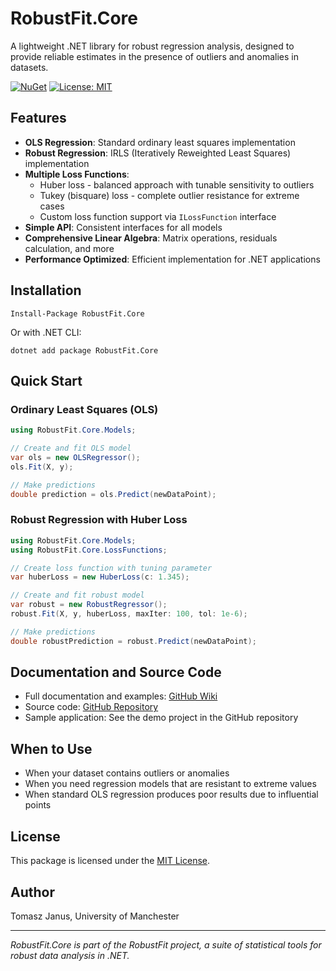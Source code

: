 # RobustFit.Core

A lightweight .NET library for robust regression analysis, designed to provide reliable estimates in the presence of outliers and anomalies in datasets.

[![NuGet](https://img.shields.io/nuget/v/RobustFit.Core.svg)](https://www.nuget.org/packages/RobustFit.Core/)
[![License: MIT](https://img.shields.io/badge/License-MIT-yellow.svg)](https://opensource.org/licenses/MIT)

## Features

- **OLS Regression**: Standard ordinary least squares implementation
- **Robust Regression**: IRLS (Iteratively Reweighted Least Squares) implementation
- **Multiple Loss Functions**:
  - Huber loss - balanced approach with tunable sensitivity to outliers
  - Tukey (bisquare) loss - complete outlier resistance for extreme cases
  - Custom loss function support via `ILossFunction` interface
- **Simple API**: Consistent interfaces for all models
- **Comprehensive Linear Algebra**: Matrix operations, residuals calculation, and more
- **Performance Optimized**: Efficient implementation for .NET applications

## Installation

```
Install-Package RobustFit.Core
```

Or with .NET CLI:

```
dotnet add package RobustFit.Core
```

## Quick Start

### Ordinary Least Squares (OLS)

```csharp
using RobustFit.Core.Models;

// Create and fit OLS model
var ols = new OLSRegressor();
ols.Fit(X, y);

// Make predictions
double prediction = ols.Predict(newDataPoint);
```

### Robust Regression with Huber Loss

```csharp
using RobustFit.Core.Models;
using RobustFit.Core.LossFunctions;

// Create loss function with tuning parameter
var huberLoss = new HuberLoss(c: 1.345);

// Create and fit robust model
var robust = new RobustRegressor();
robust.Fit(X, y, huberLoss, maxIter: 100, tol: 1e-6);

// Make predictions
double robustPrediction = robust.Predict(newDataPoint);
```

## Documentation and Source Code

- Full documentation and examples: [GitHub Wiki](https://github.com/tomjanus/RobustFit/wiki)
- Source code: [GitHub Repository](https://github.com/tomjanus/RobustFit)
- Sample application: See the demo project in the GitHub repository

## When to Use

- When your dataset contains outliers or anomalies
- When you need regression models that are resistant to extreme values
- When standard OLS regression produces poor results due to influential points

## License

This package is licensed under the [MIT License](https://opensource.org/licenses/MIT).

## Author

Tomasz Janus, University of Manchester

---

*RobustFit.Core is part of the RobustFit project, a suite of statistical tools for robust data analysis in .NET.*